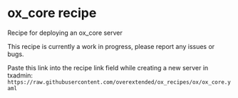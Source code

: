 # ox_core recipe

Recipe for deploying an ox_core server

This recipe is currently a work in progress, please report any issues or bugs.

Paste this link into the recipe link field while creating a new server in txadmin:
`https://raw.githubusercontent.com/overextended/ox_recipes/ox/ox_core.yaml`
